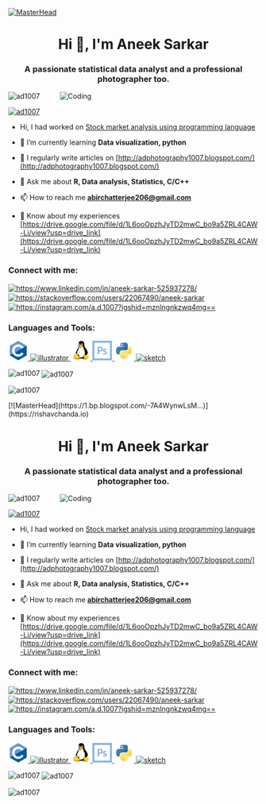 [![MasterHead](https://1.bp.blogspot.com/-7A4WynwLsMw/XbBpCXG8fHI/AAAAAAAAMt4/uOa1bpLskYgrwGbllhSu2SDj_Mig8SXJQCLcBGAsYHQ/s1600/2000_600px.gif)](https://rishavchanda.io)
<h1 align="center">Hi 👋, I'm Aneek Sarkar</h1>
<h3 align="center">A passionate statistical data analyst and a professional photographer too.</h3>
<img align="right" alt="Coding" width="400" src="https://cdn.dribbble.com/users/1162077/screenshots/3848914/programmer.gif">

<p align="left"> <img src="https://komarev.com/ghpvc/?username=ad1007&label=Profile%20views&color=0e75b6&style=flat" alt="ad1007" /> </p>

<p align="left"> <a href="https://github.com/ryo-ma/github-profile-trophy"><img src="https://github-profile-trophy.vercel.app/?username=ad1007" alt="ad1007" /></a> </p>

- Hi, I had worked on [Stock market analysis using programming language](https://drive.google.com/file/d/1R_4l-QgB9p0PfskGo3HLoPhSUjZLrl_Q/view?usp=drive_link)

- 🌱 I’m currently learning **Data visualization, python**

- 📝 I regularly write articles on [http://adphotography1007.blogspot.com/](http://adphotography1007.blogspot.com/)

- 💬 Ask me about **R, Data analysis, Statistics, C/C++**

- 📫 How to reach me **abirchatterjee206@gmail.com**

- 📄 Know about my experiences [https://drive.google.com/file/d/1L6ooOpzhJyTD2mwC_bo9a5ZRL4CAW-Li/view?usp=drive_link](https://drive.google.com/file/d/1L6ooOpzhJyTD2mwC_bo9a5ZRL4CAW-Li/view?usp=drive_link)

<h3 align="left">Connect with me:</h3>
<p align="left">
<a href="https://linkedin.com/in/https://www.linkedin.com/in/aneek-sarkar-525937278/" target="blank"><img align="center" src="https://raw.githubusercontent.com/rahuldkjain/github-profile-readme-generator/master/src/images/icons/Social/linked-in-alt.svg" alt="https://www.linkedin.com/in/aneek-sarkar-525937278/" height="30" width="40" /></a>
<a href="https://stackoverflow.com/users/https://stackoverflow.com/users/22067490/aneek-sarkar" target="blank"><img align="center" src="https://raw.githubusercontent.com/rahuldkjain/github-profile-readme-generator/master/src/images/icons/Social/stack-overflow.svg" alt="https://stackoverflow.com/users/22067490/aneek-sarkar" height="30" width="40" /></a>
<a href="https://instagram.com/https://instagram.com/a.d.1007?igshid=mznlngnkzwq4mg==" target="blank"><img align="center" src="https://raw.githubusercontent.com/rahuldkjain/github-profile-readme-generator/master/src/images/icons/Social/instagram.svg" alt="https://instagram.com/a.d.1007?igshid=mznlngnkzwq4mg==" height="30" width="40" /></a>
</p>

<h3 align="left">Languages and Tools:</h3>
<p align="left"> <a href="https://www.cprogramming.com/" target="_blank" rel="noreferrer"> <img src="https://raw.githubusercontent.com/devicons/devicon/master/icons/c/c-original.svg" alt="c" width="40" height="40"/> </a> <a href="https://www.adobe.com/in/products/illustrator.html" target="_blank" rel="noreferrer"> <img src="https://www.vectorlogo.zone/logos/adobe_illustrator/adobe_illustrator-icon.svg" alt="illustrator" width="40" height="40"/> </a> <a href="https://www.linux.org/" target="_blank" rel="noreferrer"> <img src="https://raw.githubusercontent.com/devicons/devicon/master/icons/linux/linux-original.svg" alt="linux" width="40" height="40"/> </a> <a href="https://www.photoshop.com/en" target="_blank" rel="noreferrer"> <img src="https://raw.githubusercontent.com/devicons/devicon/master/icons/photoshop/photoshop-line.svg" alt="photoshop" width="40" height="40"/> </a> <a href="https://www.python.org" target="_blank" rel="noreferrer"> <img src="https://raw.githubusercontent.com/devicons/devicon/master/icons/python/python-original.svg" alt="python" width="40" height="40"/> </a> <a href="https://www.sketch.com/" target="_blank" rel="noreferrer"> <img src="https://www.vectorlogo.zone/logos/sketchapp/sketchapp-icon.svg" alt="sketch" width="40" height="40"/> </a> </p>

<p><img align="left" src="https://github-readme-stats.vercel.app/api/top-langs?username=ad1007&show_icons=true&locale=en&layout=compact" alt="ad1007" /></p>

<p>&nbsp;<img align="center" src="https://github-readme-stats.vercel.app/api?username=ad1007&show_icons=true&locale=en" alt="ad1007" /></p>

<p><img align="center" src="https://github-readme-streak-stats.herokuapp.com/?user=ad1007&" alt="ad1007" /></p>
[![MasterHead](https://1.bp.blogspot.com/-7A4WynwLsM...)](https://rishavchanda.io)
<h1 align="center">Hi 👋, I'm Aneek Sarkar</h1>
<h3 align="center">A passionate statistical data analyst and a professional photographer too.</h3>
<img align="right" alt="Coding" width="400" src="https://cdn.dribbble.com/users/1162077/screenshots/3848914/programmer.gif">

<p align="left"> <img src="https://komarev.com/ghpvc/?username=ad1007&label=Profile%20views&color=0e75b6&style=flat" alt="ad1007" /> </p>

<p align="left"> <a href="https://github.com/ryo-ma/github-profile-trophy"><img src="https://github-profile-trophy.vercel.app/?username=ad1007" alt="ad1007" /></a> </p>

- Hi, I had worked on [Stock market analysis using programming language](https://drive.google.com/file/d/1R_4l-QgB9p0PfskGo3HLoPhSUjZLrl_Q/view?usp=drive_link)

- 🌱 I’m currently learning **Data visualization, python**

- 📝 I regularly write articles on [http://adphotography1007.blogspot.com/](http://adphotography1007.blogspot.com/)

- 💬 Ask me about **R, Data analysis, Statistics, C/C++**

- 📫 How to reach me **abirchatterjee206@gmail.com**

- 📄 Know about my experiences [https://drive.google.com/file/d/1L6ooOpzhJyTD2mwC_bo9a5ZRL4CAW-Li/view?usp=drive_link](https://drive.google.com/file/d/1L6ooOpzhJyTD2mwC_bo9a5ZRL4CAW-Li/view?usp=drive_link)

<h3 align="left">Connect with me:</h3>
<p align="left">
<a href="https://linkedin.com/in/https://www.linkedin.com/in/aneek-sarkar-525937278/" target="blank"><img align="center" src="https://raw.githubusercontent.com/rahuldkjain/github-profile-readme-generator/master/src/images/icons/Social/linked-in-alt.svg" alt="https://www.linkedin.com/in/aneek-sarkar-525937278/" height="30" width="40" /></a>
<a href="https://stackoverflow.com/users/https://stackoverflow.com/users/22067490/aneek-sarkar" target="blank"><img align="center" src="https://raw.githubusercontent.com/rahuldkjain/github-profile-readme-generator/master/src/images/icons/Social/stack-overflow.svg" alt="https://stackoverflow.com/users/22067490/aneek-sarkar" height="30" width="40" /></a>
<a href="https://instagram.com/https://instagram.com/a.d.1007?igshid=mznlngnkzwq4mg==" target="blank"><img align="center" src="https://raw.githubusercontent.com/rahuldkjain/github-profile-readme-generator/master/src/images/icons/Social/instagram.svg" alt="https://instagram.com/a.d.1007?igshid=mznlngnkzwq4mg==" height="30" width="40" /></a>
</p>

<h3 align="left">Languages and Tools:</h3>
<p align="left"> <a href="https://www.cprogramming.com/" target="_blank" rel="noreferrer"> <img src="https://raw.githubusercontent.com/devicons/devicon/master/icons/c/c-original.svg" alt="c" width="40" height="40"/> </a> <a href="https://www.adobe.com/in/products/illustrator.html" target="_blank" rel="noreferrer"> <img src="https://www.vectorlogo.zone/logos/adobe_illustrator/adobe_illustrator-icon.svg" alt="illustrator" width="40" height="40"/> </a> <a href="https://www.linux.org/" target="_blank" rel="noreferrer"> <img src="https://raw.githubusercontent.com/devicons/devicon/master/icons/linux/linux-original.svg" alt="linux" width="40" height="40"/> </a> <a href="https://www.photoshop.com/en" target="_blank" rel="noreferrer"> <img src="https://raw.githubusercontent.com/devicons/devicon/master/icons/photoshop/photoshop-line.svg" alt="photoshop" width="40" height="40"/> </a> <a href="https://www.python.org" target="_blank" rel="noreferrer"> <img src="https://raw.githubusercontent.com/devicons/devicon/master/icons/python/python-original.svg" alt="python" width="40" height="40"/> </a> <a href="https://www.sketch.com/" target="_blank" rel="noreferrer"> <img src="https://www.vectorlogo.zone/logos/sketchapp/sketchapp-icon.svg" alt="sketch" width="40" height="40"/> </a> </p>

<p><img align="left" src="https://github-readme-stats.vercel.app/api/top-langs?username=ad1007&show_icons=true&locale=en&layout=compact" alt="ad1007" /></p>

<p>&nbsp;<img align="center" src="https://github-readme-stats.vercel.app/api?username=ad1007&show_icons=true&locale=en" alt="ad1007" /></p>

<p><img align="center" src="https://github-readme-streak-stats.herokuapp.com/?user=ad1007&" alt="ad1007" /></p>
